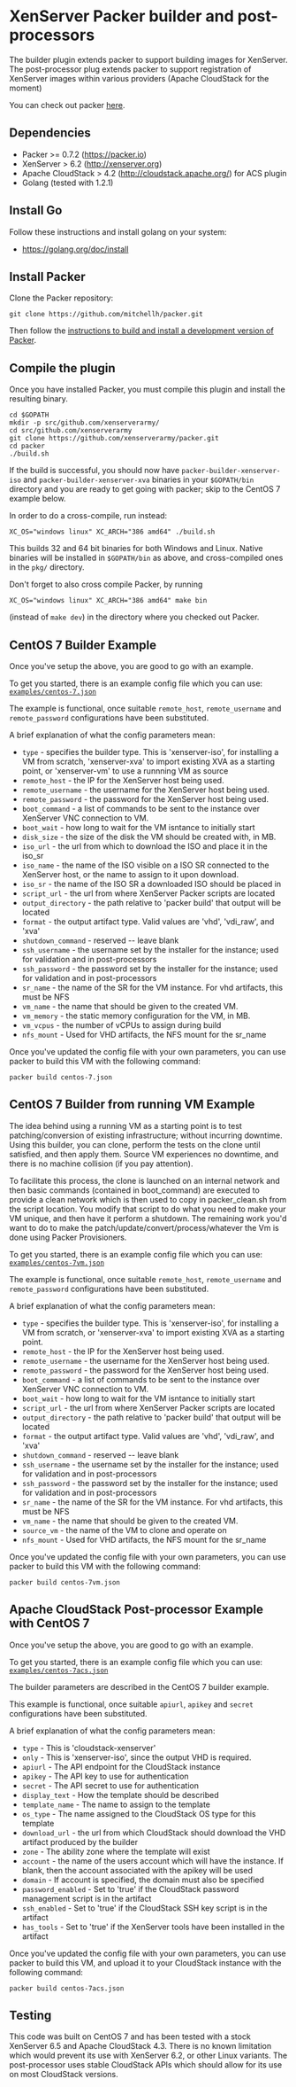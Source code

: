 # XenServer Packer builder and post-processors

The builder plugin extends packer to support building images for XenServer. 
The post-processor plug extends packer to support registration of XenServer images within various providers (Apache CloudStack for the moment)

You can check out packer [here](https://packer.io).


## Dependencies
* Packer >= 0.7.2 (https://packer.io)
* XenServer > 6.2 (http://xenserver.org)
* Apache CloudStack > 4.2 (http://cloudstack.apache.org/) for ACS plugin
* Golang (tested with 1.2.1) 


## Install Go

Follow these instructions and install golang on your system:
* https://golang.org/doc/install

## Install Packer

Clone the Packer repository:

```shell
git clone https://github.com/mitchellh/packer.git
```

Then follow the [instructions to build and install a development version of Packer](https://github.com/mitchellh/packer#developing-packer).

## Compile the plugin

Once you have installed Packer, you must compile this plugin and install the resulting binary.

```shell
cd $GOPATH
mkdir -p src/github.com/xenserverarmy/
cd src/github.com/xenserverarmy
git clone https://github.com/xenserverarmy/packer.git
cd packer
./build.sh
```

If the build is successful, you should now have `packer-builder-xenserver-iso` and
`packer-builder-xenserver-xva` binaries in your `$GOPATH/bin` directory and you are
ready to get going with packer; skip to the CentOS 7 example below.

In order to do a cross-compile, run instead:
```shell
XC_OS="windows linux" XC_ARCH="386 amd64" ./build.sh
```
This builds 32 and 64 bit binaries for both Windows and Linux. Native binaries will
be installed in `$GOPATH/bin` as above, and cross-compiled ones in the `pkg/` directory.

Don't forget to also cross compile Packer, by running
```shell
XC_OS="windows linux" XC_ARCH="386 amd64" make bin
```
(instead of `make dev`) in the directory where you checked out Packer.

## CentOS 7 Builder Example

Once you've setup the above, you are good to go with an example. 

To get you started, there is an example config file which you can use:
[`examples/centos-7.json`](https://github.com/xenserverarmy/packer/blob/master/examples/centos-7.json)

The example is functional, once suitable `remote_host`, `remote_username` and `remote_password` configurations have been substituted.

A brief explanation of what the config parameters mean:
 * `type` - specifies the builder type. This is 'xenserver-iso', for installing
   a VM from scratch, 'xenserver-xva' to import existing XVA as a starting
   point, or 'xenserver-vm' to use a runnning VM as source
 * `remote_host` - the IP for the XenServer host being used.
 * `remote_username` - the username for the XenServer host being used.
 * `remote_password` - the password for the XenServer host being used.
 * `boot_command` - a list of commands to be sent to the instance over XenServer VNC connection to VM.
 * `boot_wait` - how long to wait for the VM isntance to initially start
 * `disk_size` - the size of the disk the VM should be created with, in MB.
 * `iso_url` - the url from which to download the ISO and place it in the iso_sr
 * `iso_name` - the name of the ISO visible on a ISO SR connected to the XenServer host, or the name to assign to it upon download.
 * `iso_sr` - the name of the ISO SR a downloaded ISO should be placed in
 * `script_url` - the url from where XenServer Packer scripts are located
 * `output_directory` - the path relative to 'packer build' that output will be located
 * `format` - the output artifact type.  Valid values are 'vhd', 'vdi_raw', and 'xva'
 * `shutdown_command` - reserved -- leave blank
 * `ssh_username` - the username set by the installer for the instance; used for validation and in post-processors
 * `ssh_password` - the password set by the installer for the instance; used for validation and in post-processors
 * `sr_name` - the name of the SR for the VM instance.  For vhd artifacts, this must be NFS
 * `vm_name` - the name that should be given to the created VM.
 * `vm_memory` - the static memory configuration for the VM, in MB.
 * `vm_vcpus` - the number of vCPUs to assign during build
 * `nfs_mount` - Used for VHD artifacts, the NFS mount for the sr_name

Once you've updated the config file with your own parameters, you can use packer to build this VM with the following command:

```
packer build centos-7.json
```

## CentOS 7 Builder from running VM Example
The idea behind using a running VM as a starting point is to test patching/conversion
of existing infrastructure; without incurring downtime.  Using this builder, you can 
clone, perform the tests on the clone until satisfied, and then apply them.  Source VM
experiences no downtime, and there is no machine collision (if you pay attention). 

To facilitate this process, the clone is launched on an internal network and then basic
commands (contained in boot_command) are executed to provide a clean network which is 
then used to copy in packer_clean.sh from the script location.  You modify that script 
to do what you need to make your VM unique, and then have it perform a shutdown.  The
remaining work you'd want to do to make the patch/update/convert/process/whatever the
Vm is done using Packer Provisioners.

To get you started, there is an example config file which you can use:
[`examples/centos-7vm.json`](https://github.com/xenserverarmy/packer/blob/master/examples/centos-7vm.json)

The example is functional, once suitable `remote_host`, `remote_username` and `remote_password` configurations have been substituted.

A brief explanation of what the config parameters mean:
 * `type` - specifies the builder type. This is 'xenserver-iso', for installing
   a VM from scratch, or 'xenserver-xva' to import existing XVA as a starting
   point.
 * `remote_host` - the IP for the XenServer host being used.
 * `remote_username` - the username for the XenServer host being used.
 * `remote_password` - the password for the XenServer host being used.
 * `boot_command` - a list of commands to be sent to the instance over XenServer VNC connection to VM. 
 * `boot_wait` - how long to wait for the VM isntance to initially start
 * `script_url` - the url from where XenServer Packer scripts are located
 * `output_directory` - the path relative to 'packer build' that output will be located
 * `format` - the output artifact type.  Valid values are 'vhd', 'vdi_raw', and 'xva'
 * `shutdown_command` - reserved -- leave blank
 * `ssh_username` - the username set by the installer for the instance; used for validation and in post-processors
 * `ssh_password` - the password set by the installer for the instance; used for validation and in post-processors
 * `sr_name` - the name of the SR for the VM instance.  For vhd artifacts, this must be NFS
 * `vm_name` - the name that should be given to the created VM.
 * `source_vm` - the name of the VM to clone and operate on
 * `nfs_mount` - Used for VHD artifacts, the NFS mount for the sr_name

Once you've updated the config file with your own parameters, you can use packer to build this VM with the following command:

```
packer build centos-7vm.json
```


## Apache CloudStack Post-processor Example with CentOS 7

Once you've setup the above, you are good to go with an example. 

To get you started, there is an example config file which you can use:
[`examples/centos-7acs.json`](https://github.com/xenserverarmy/packer/blob/master/examples/centos-7acs.json)

The builder parameters are described in the CentOS 7 builder example.

This example is functional, once suitable `apiurl`, `apikey` and `secret` configurations have been substituted.

A brief explanation of what the config parameters mean:
 * `type` - This is 'cloudstack-xenserver'
 * `only` - This is 'xenserver-iso', since the output VHD is required.
 * `apiurl` - The API endpoint for the CloudStack instance
 * `apikey` - The API key to use for authentication
 * `secret` - The API secret to use for authentication
 * `display_text` - How the template should be described
 * `template_name` - The name to assign to the template
 * `os_type` - The name assigned to the CloudStack OS type for this template
 * `download_url` - the url from which CloudStack should download the VHD artifact produced by the builder
 * `zone` - The ability zone where the template will exist
 * `account` - the name of the users account which will have the instance.  If blank, then the account associated with the apikey will be used
 * `domain` - If account is specified, the domain must also be specified
 * `password_enabled` - Set to 'true' if the CloudStack password management script is in the artifact
 * `ssh_enabled` - Set to 'true' if the CloudStack SSH key script is in the artifact
 * `has_tools` - Set to 'true' if the XenServer tools have been installed in the artifact

Once you've updated the config file with your own parameters, you can use packer to build this VM, and upload it to your CloudStack instance with the following command:

```
packer build centos-7acs.json
```


## Testing

This code was built on CentOS 7 and has been tested with a stock XenServer 6.5 and Apache CloudStack 4.3.  There is no known limitation which would prevent its use with XenServer 6.2, or other Linux variants.  The post-processor uses stable CloudStack APIs which should allow for its use on most CloudStack versions.
